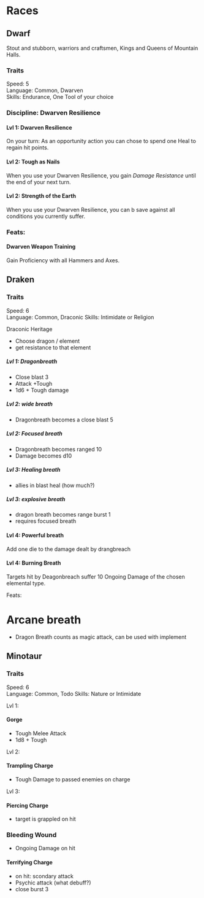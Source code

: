 # Races

## Dwarf

Stout and stubborn, warriors and craftsmen, Kings and Queens of Mountain Halls.

### Traits
Speed: 5  
Language: Common, Dwarven  
Skills: Endurance, One Tool of your choice

### Discipline: Dwarven Resilience
#### Lvl 1: Dwarven Resilience
On your turn: As an opportunity action you can chose to spend one Heal to regain hit points.
#### Lvl 2: Tough as Nails
When you use your Dwarven Resilience, you gain *Damage Resistance* until the end of your next turn.
#### Lvl 2: Strength of the Earth
When you use your Dwarven Resilience, you can b save against all conditions you currently suffer.

### Feats:
#### Dwarven Weapon Training
Gain Proficiency with all Hammers and Axes.

## Draken

### Traits
Speed: 6  
Language: Common, Draconic
Skills: Intimidate or Religion

Draconic Heritage
* Choose dragon / element
* get resistance to that element

##### Lvl 1: Dragonbreath
* Close blast 3
* Attack +Tough
* 1d6 + Tough <element> damage
  
##### Lvl 2: wide breath
* Dragonbreath becomes a close blast 5
##### Lvl 2: Focused breath
* Dragonbreath becomes ranged 10
* Damage becomes d10

##### Lvl 3: Healing breath
* allies in blast heal (how much?)
##### Lvl 3: explosive breath
* dragon breath becomes range burst 1
* requires focused breath
#### Lvl 4: Powerful breath
Add one die to the damage dealt by drangbreach
#### Lvl 4: Burning Breath
Targets hit by Deagonbreach suffer 10 Ongoing Damage of the chosen elemental type.

Feats:
# Arcane breath
* Dragon Breath counts as magic attack, can be used with implement

## Minotaur

### Traits
Speed: 6  
Language: Common, Todo
Skills: Nature or Intimidate

Lvl 1:
#### Gorge
* Tough Melee Attack
* 1d8 + Tough

Lvl 2:
#### Trampling Charge
* Tough Damage to passed enemies on charge

Lvl 3:
#### Piercing Charge
* target is grappled on hit
### Bleeding Wound
* Ongoing Damage on hit
#### Terrifying Charge
* on hit: scondary attack
* Psychic attack (what debuff?)
* close burst 3
